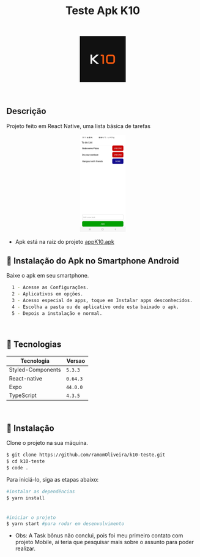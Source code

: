 <h1 align="center">Teste Apk K10</h1>

<br />

<p align="center">
  <img alt="Logo k10" src="github/logok10.jpeg" width="120px">
</p>

<br />

## Descrição

Projeto feito em React Native, uma lista básica de tarefas

<p align="center">
  <img alt="Imagen apk" src="github/appk10.jpeg" width="120px">
</p>

  - Apk está na raiz do projeto [appK10.apk](https://github.com/ramomOliveira/k10-teste/blob/main/appK10.apk/)

## 🚀 Instalação do Apk no Smartphone Android

Baixe o apk em seu smartphone.

```bash
  1 - Acesse as Configurações.
  2 - Aplicativos em opções.
  3 - Acesso especial de apps, toque em Instalar apps desconhecidos.
  4 - Escolha a pasta ou de aplicativo onde esta baixado o apk.
  5 - Depois a instalação e normal.
```

<br />

## 🧪 Tecnologias

| Tecnologia            | Versao            |
| --------------------- | ----------------- |
| Styled-Components     | `5.3.3 `          |
| React-native          | `0.64.3 `         |
| Expo                  | `44.0.0 `         |
| TypeScript            | `4.3.5 `          |

<br />

## 🚀 Instalação

Clone o projeto na sua máquina.

```bash
$ git clone https://github.com/ramomOliveira/k10-teste.git
$ cd k10-teste
$ code .
```


Para iniciá-lo, siga as etapas abaixo:

```bash
#instalar as dependências
$ yarn install


#iniciar o projeto
$ yarn start #para rodar em desenvolvimento
```

- Obs: A Task bônus não conclui, pois foi meu primeiro contato com projeto Mobile, ai teria que pesquisar mais sobre o assunto para poder realizar.
